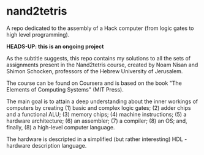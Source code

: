 # nand2tetris
A repo dedicated to the assembly of a Hack computer (from logic gates to high level programming).

**HEADS-UP: this is an ongoing project**

As the subtitle suggests, this repo contains my solutions to all the sets of assignments present in the Nand2tetris course, created by Noam Nisan and Shimon Schocken, professors of the Hebrew University of Jerusalem. 

The course can be found on Coursera and is based on the book "The Elements of Computing Systems" (MIT Press).

The main goal is to attain a deep understanding about the inner workings of computers by creating (1) basic and complex logic gates; (2) adder chips and a functional ALU; (3) memory chips; (4) machine instructions; (5) a hardware architecture; (6) an assembler; (7) a compiler; (8) an OS; and, finally, (8) a high-level computer language.

The hardware is descripted in a simplified (but rather interesting) HDL - hardware description language.









